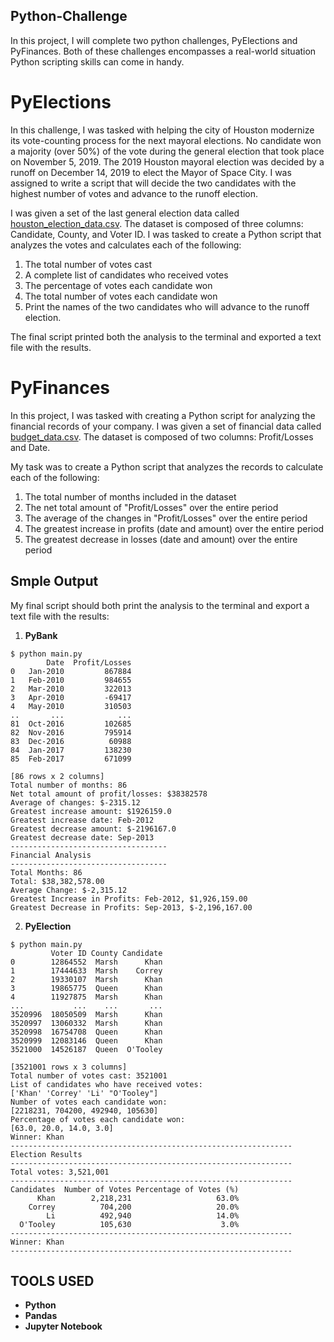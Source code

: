 ## Python-Challenge

In this  project, I will  complete two python challenges, PyElections and PyFinances. Both of these challenges encompasses a real-world situation Python scripting skills can come in handy. 


# PyElections

In this challenge, I was tasked with helping the city of Houston modernize its vote-counting process for the next mayoral elections. No candidate won a majority (over 50%) of the vote during the general election that took place on November 5, 2019. The 2019 Houston mayoral election was decided by a runoff on December 14, 2019 to elect the Mayor of Space City. I was assigned to write a script that will decide the two candidates with the highest number of votes and advance to the runoff election.

I was given a set of the last general election data called [houston_election_data.csv](https://github.com/sahobitayo/python-challenge/blob/master/PyElections/Pyelect.csv). The dataset is composed of three columns: Candidate, County, and Voter ID. I was tasked to create a Python script that analyzes the votes and calculates each of the following:

1. The total number of votes cast
2. A complete list of candidates who received votes
3. The percentage of votes each candidate won
4. The total number of votes each candidate won
5. Print the names of the two candidates who will advance to the runoff election.

The final script printed both the analysis to the terminal and exported a text file with the results. 


# PyFinances



In this project, I was tasked with creating a Python script for analyzing the financial records of your company. I was given a set of financial data called [budget_data.csv](https://github.com/sahobitayo/python-challenge/blob/master/PyFinances/budget.csv). The dataset is composed of two columns: Profit/Losses and Date. 

My task was to create a Python script that analyzes the records to calculate each of the following:

1. The total number of months included in the dataset
2. The net total amount of "Profit/Losses" over the entire period
3. The average of the changes in "Profit/Losses" over the entire period
4. The greatest increase in profits (date and amount) over the entire period
5. The greatest decrease in losses (date and amount) over the entire period


## Smple Output
My final script should both print the analysis to the terminal and export a text file with the results:


1. **PyBank**
```
$ python main.py
        Date  Profit/Losses
0   Jan-2010         867884
1   Feb-2010         984655
2   Mar-2010         322013
3   Apr-2010         -69417
4   May-2010         310503
..       ...            ...
81  Oct-2016         102685
82  Nov-2016         795914
83  Dec-2016          60988
84  Jan-2017         138230
85  Feb-2017         671099

[86 rows x 2 columns]
Total number of months: 86
Net total amount of profit/losses: $38382578
Average of changes: $-2315.12
Greatest increase amount: $1926159.0
Greatest increase date: Feb-2012
Greatest decrease amount: $-2196167.0
Greatest decrease date: Sep-2013
-----------------------------------
Financial Analysis
-----------------------------------
Total Months: 86
Total: $38,382,578.00
Average Change: $-2,315.12
Greatest Increase in Profits: Feb-2012, $1,926,159.00
Greatest Decrease in Profits: Sep-2013, $-2,196,167.00
```

2. **PyElection**
```
$ python main.py
         Voter ID County Candidate
0        12864552  Marsh      Khan
1        17444633  Marsh    Correy
2        19330107  Marsh      Khan
3        19865775  Queen      Khan
4        11927875  Marsh      Khan
...           ...    ...       ...
3520996  18050509  Marsh      Khan
3520997  13060332  Marsh      Khan
3520998  16754708  Queen      Khan
3520999  12083146  Queen      Khan
3521000  14526187  Queen  O'Tooley

[3521001 rows x 3 columns]
Total number of votes cast: 3521001
List of candidates who have received votes:
['Khan' 'Correy' 'Li' "O'Tooley"]
Number of votes each candidate won:
[2218231, 704200, 492940, 105630]
Percentage of votes each candidate won:
[63.0, 20.0, 14.0, 3.0]
Winner: Khan
---------------------------------------------------------------
Election Results
---------------------------------------------------------------
Total votes: 3,521,001
---------------------------------------------------------------
Candidates  Number of Votes Percentage of Votes (%)
      Khan        2,218,231                   63.0%
    Correy          704,200                   20.0%
        Li          492,940                   14.0%
  O'Tooley          105,630                    3.0%
---------------------------------------------------------------
Winner: Khan
---------------------------------------------------------------
```


## TOOLS USED
- **Python**
- **Pandas**
- **Jupyter Notebook**

